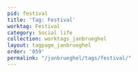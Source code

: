 ```yaml
---
pid: festival
title: 'Tag: Festival'
worktag: Festival
category: Social life
collection: worktags_janbrueghel
layout: tagpage_janbrueghel
order: '059'
permalink: "/janbrueghel/tags/festival/"
---
```

